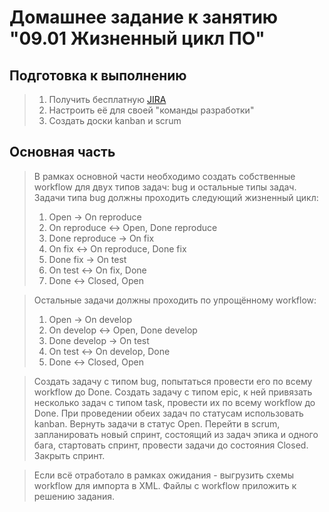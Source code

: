 # Домашнее задание к занятию "09.01 Жизненный цикл ПО"

## Подготовка к выполнению
>1. Получить бесплатную [JIRA](https://www.atlassian.com/ru/software/jira/free)
>2. Настроить её для своей "команды разработки"
>3. Создать доски kanban и scrum

## Основная часть
>В рамках основной части необходимо создать собственные workflow для двух типов задач: bug и остальные типы задач. Задачи типа bug должны проходить следующий жизненный цикл:
>1. Open -> On reproduce
>2. On reproduce <-> Open, Done reproduce
>3. Done reproduce -> On fix
>4. On fix <-> On reproduce, Done fix
>5. Done fix -> On test
>6. On test <-> On fix, Done
>7. Done <-> Closed, Open

>Остальные задачи должны проходить по упрощённому workflow:
>1. Open -> On develop
>2. On develop <-> Open, Done develop
>3. Done develop -> On test
>4. On test <-> On develop, Done
>5. Done <-> Closed, Open

>Создать задачу с типом bug, попытаться провести его по всему workflow до Done. Создать задачу с типом epic, к ней привязать несколько задач с типом task, провести их по всему workflow до Done. При проведении обеих задач по статусам использовать kanban. Вернуть задачи в статус Open.
>Перейти в scrum, запланировать новый спринт, состоящий из задач эпика и одного бага, стартовать спринт, провести задачи до состояния Closed. Закрыть спринт.

>Если всё отработало в рамках ожидания - выгрузить схемы workflow для импорта в XML. Файлы с workflow приложить к решению задания.
